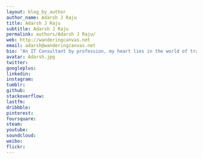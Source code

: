 ```yaml
---
layout: blog_by_author
author_name: Adarsh J Raju
title: Adarsh J Raju
subtitle: Adarsh J Raju
permalink: authors/Adarsh J Raju/
web: http://wanderingcanvas.net
email: adarsh@wanderingcanvas.net
bio: "An IT Consultant by profession, my heart lies in the world of travel and photography. Love for nature and traveling has been in my blood for as long as I can remember. Ever since I undertook the Naturalist Training program by Jungle Lodges and Resorts, my fascination for the natural world only grew exponentially and traveling to the wild a frequent affair. An affair that has taught me to observe and appreciate life around me as I have never done before. An affair that I hope will last a lifetime. My tryst with the wilderness began with my first trek to the tropical rainforests of Kudremukh in 2002. It was a trek through the heart of the Western Ghats traversing streams and waterfalls, bruising hands and legs sliding down mountain slopes, chased by a herd of Gaurs, losing trails and put up by a family we had never met before. What we assumed to be our last trek of our lives, turned out to be just the beginning."
avatar: Adarsh.jpg
twitter:
googleplus: 
linkedin: 
instagram:
tumblr:
github:
stackoverflow:
lastfm:
dribbble:
pinterest:
foursquare:
steam:
youtube:
soundcloud:
weibo:
flickr:
---
```

